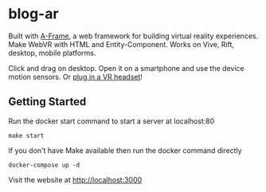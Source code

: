 # blog-ar

Built with [A-Frame](https://aframe.io), a web framework for building virtual reality experiences. Make WebVR with HTML and Entity-Component. Works on Vive, Rift, desktop, mobile platforms.

Click and drag on desktop. Open it on a smartphone and use the device motion sensors. Or [plug in a VR headset](https://webvr.rocks)!

## Getting Started

Run the docker start command to start a server at localhost:80
```
make start
```

If you don't have Make available then run the docker command directly
```
docker-compose up -d
```

Visit the website at [http://localhost:3000](http://localhost:3000)